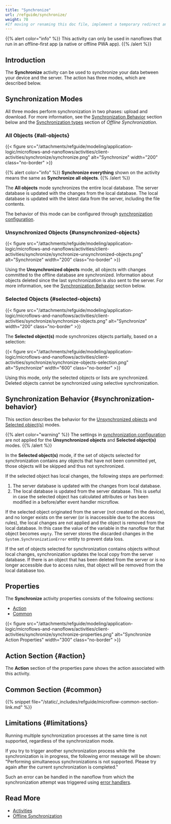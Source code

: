 ```yaml
---
title: "Synchronize"
url: /refguide/synchronize/
weight: 70
#If moving or renaming this doc file, implement a temporary redirect and let the respective team know they should update the URL in the product. See Mapping to Products for more details.
---
```


{{% alert color="info" %}}
This activity can only be used in nanoflows that run in an offline-first app (a native or offline PWA app).
{{% /alert %}}

## Introduction

The **Synchronize** activity can be used to synchronize your data between your device and the server.  The action has three modes, which are described below.

## Synchronization Modes

All three modes perform synchronization in two phases: upload and download. For more information, see the [Synchronization Behavior](#synchronization-behavior) section below and the [Synchronization types](/refguide/mobile/building-efficient-mobile-apps/offlinefirst-data/synchronization/) section of *Offline Synchronization*.

### All Objects {#all-objects}

{{< figure src="/attachments/refguide/modeling/application-logic/microflows-and-nanoflows/activities/client-activities/synchronize/synchronize.png" alt="Synchronize"   width="200"  class="no-border" >}}

{{% alert color="info" %}}
**Synchronize everything** shown on the activity means the same as **Synchronize all objects**.
{{% /alert %}}

The **All objects** mode synchronizes the entire local database. The server database is updated with the changes from the local database. The local database is updated with the latest data from the server, including the file contents.

The behavior of this mode can be configured through [synchronization configuration](/refguide/mobile/building-efficient-mobile-apps/offlinefirst-data/synchronization/#customizable-synchronization).

### Unsynchronized Objects {#unsynchronized-objects}

{{< figure src="/attachments/refguide/modeling/application-logic/microflows-and-nanoflows/activities/client-activities/synchronize/synchronize-unsynchronized-objects.png" alt="Synchronize"   width="200"  class="no-border" >}}

Using the **Unsynchronized objects** mode, all objects with changes committed to the offline database are synchronized. Information about objects deleted since the last synchronization is also sent to the server. For more information, see the [Synchronization Behavior](#synchronization-behavior) section below.

### Selected Objects {#selected-objects}

{{< figure src="/attachments/refguide/modeling/application-logic/microflows-and-nanoflows/activities/client-activities/synchronize/synchronize-objects.png" alt="Synchronize"   width="200"  class="no-border" >}}

The **Selected object(s)** mode synchronizes objects partially, based on a selection:

{{< figure src="/attachments/refguide/modeling/application-logic/microflows-and-nanoflows/activities/client-activities/synchronize/synchronize-objects-selection.png" alt="Synchronize"   width="600"  class="no-border" >}}

Using this mode, only the selected objects or lists are synchronized. Deleted objects cannot be synchronized using selective synchronization. 

## Synchronization Behavior {#synchronization-behavior}

This section describes the behavior for the [Unsynchronized objects](#unsynchronized-objects) and [Selected object(s)](#selected-objects) modes.

{{% alert color="warning" %}}
The settings in [synchronization configuration](/refguide/mobile/building-efficient-mobile-apps/offlinefirst-data/synchronization/#customizable-synchronization) are not applied for the **Unsynchronized objects** and **Selected object(s)** modes.
{{% /alert %}}

In the **Selected object(s)** mode, if the set of objects selected for synchronization contains any objects that have not been committed yet, those objects will be skipped and thus not synchronized.

If the selected object has local changes, the following steps are performed:

1. The server database is updated with the changes from local database.
2. The local database is updated from the server database. This is useful in case the selected object has calculated attributes or has been modified in a before/after event handler microflow.

If the selected object originated from the server (not created on the device), and no longer exists on the server (or is inaccessible due to the access rules), the local changes are not applied and the object is removed from the local database. In this case the value of the variable in the nanoflow for that object becomes `empty`. The server stores the discarded changes in the `System.SynchronizationError` entity to prevent data loss.

If the set of objects selected for synchronization contains objects without local changes, synchronization updates the local copy from the server database. If there is an object that has been deleted from the server or is no longer accessible due to access rules, that object will be removed from the local database too.

## Properties

The **Synchronize** activity properties consists of the following sections:

* [Action](#action)
* [Common](#common)

{{< figure src="/attachments/refguide/modeling/application-logic/microflows-and-nanoflows/activities/client-activities/synchronize/synchronize-properties.png" alt="Synchronize Action Properties"   width="300"  class="no-border" >}}

## Action Section {#action}

The **Action** section of the properties pane shows the action associated with this activity.

## Common Section {#common}

{{% snippet file="/static/_includes/refguide/microflow-common-section-link.md" %}}

## Limitations {#limitations}

Running multiple synchronization processes at the same time is not supported, regardless of the synchronization mode.

If you try to trigger another synchronization process while the synchronization is in progress, the following error message will be shown: "Performing simultaneous synchronizations is not supported. Please try again after the current synchronization is completed."

Such an error can be handled in the nanoflow from which the synchronization attempt was triggered using [error handlers](/refguide/error-handling-in-nanoflows/#errorhandlers-nano).

## Read More

* [Activities](/refguide/activities/)
* [Offline Synchronization](/refguide/mobile/building-efficient-mobile-apps/offlinefirst-data/synchronization/)
